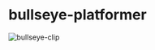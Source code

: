 # bullseye-platformer

![bullseye-clip](https://github.com/user-attachments/assets/e3734b4d-8048-4c48-99f3-e2cbd9960b15)

